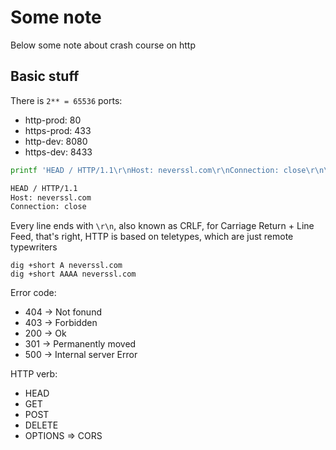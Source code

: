 # Some note

Below some note about crash course on http

## Basic stuff

There is `2** = 65536` ports:

- http-prod: 80
- https-prod: 433
- http-dev: 8080
- https-dev: 8433

```bash
printf 'HEAD / HTTP/1.1\r\nHost: neverssl.com\r\nConnection: close\r\n\r\n' | nc neverssl.com 

HEAD / HTTP/1.1
Host: neverssl.com
Connection: close
```

Every line ends with `\r\n`, also known as CRLF, for Carriage Return + Line Feed, that's right,
HTTP is based on teletypes, which are just remote typewriters

```text
dig +short A neverssl.com
dig +short AAAA neverssl.com
```

Error code:

- 404 -> Not fonund
- 403 -> Forbidden
- 200 -> Ok
- 301 -> Permanently moved
- 500 -> Internal server Error

HTTP verb:

- HEAD
- GET
- POST
- DELETE
- OPTIONS => CORS
